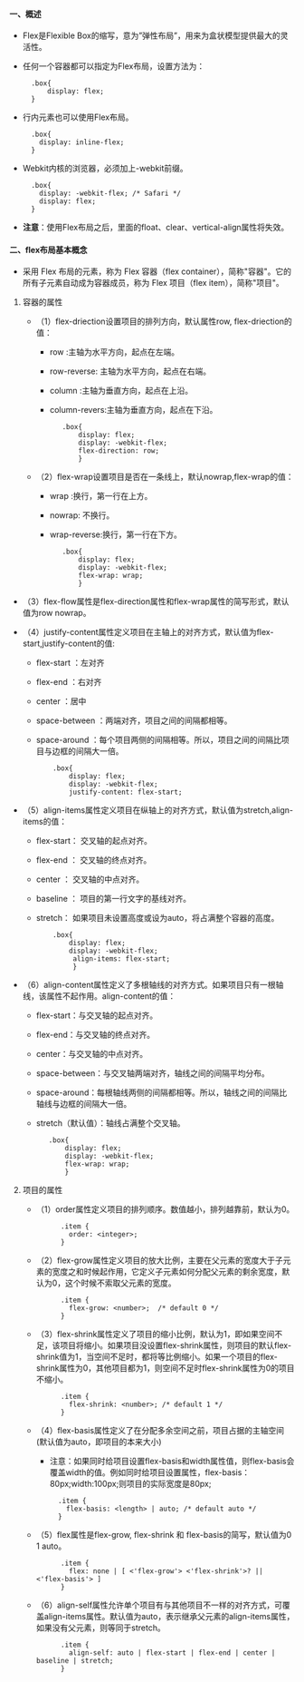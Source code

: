 #### 一、概述 ####

- Flex是Flexible Box的缩写，意为”弹性布局”，用来为盒状模型提供最大的灵活性。
- 任何一个容器都可以指定为Flex布局，设置方法为：

		.box{
		    display: flex;
		}

- 行内元素也可以使用Flex布局。

		.box{
		  display: inline-flex;
		}

- Webkit内核的浏览器，必须加上-webkit前缀。

		.box{
		  display: -webkit-flex; /* Safari */
		  display: flex;
		}

- **注意**：使用Flex布局之后，里面的float、clear、vertical-align属性将失效。
 
#### 二、flex布局基本概念 ####
 
- 采用 Flex 布局的元素，称为 Flex 容器（flex container），简称"容器"。它的所有子元素自动成为容器成员，称为 Flex 项目（flex item），简称"项目"。
1. 容器的属性

   - （1）flex-driection设置项目的排列方向，默认属性row, flex-driection的值：

       * row :主轴为水平方向，起点在左端。
       * row-reverse: 主轴为水平方向，起点在右端。
       * column :主轴为垂直方向，起点在上沿。
       * column-revers:主轴为垂直方向，起点在下沿。

				.box{
				    display: flex;
				    display: -webkit-flex;
				    flex-direction: row;
				    }

   - （2）flex-wrap设置项目是否在一条线上，默认nowrap,flex-wrap的值：

      * wrap :换行，第一行在上方。
      * nowrap: 不换行。
      *  wrap-reverse:换行，第一行在下方。

				.box{
				    display: flex;
				    display: -webkit-flex;
				    flex-wrap: wrap;
				    }

  - （3）flex-flow属性是flex-direction属性和flex-wrap属性的简写形式，默认值为row nowrap。
  - （4）justify-content属性定义项目在主轴上的对齐方式，默认值为flex-start,justify-content的值:

      *  flex-start ：左对齐
      *  flex-end  ：右对齐
      * center  ：居中
      *  space-between  ：两端对齐，项目之间的间隔都相等。
      * space-around ：每个项目两侧的间隔相等。所以，项目之间的间隔比项目与边框的间隔大一倍。

				.box{
				    display: flex;
				    display: -webkit-flex;
				    justify-content: flex-start;

  - （5）align-items属性定义项目在纵轴上的对齐方式，默认值为stretch,align-items的值：
  
      * flex-start： 交叉轴的起点对齐。
      * flex-end ： 交叉轴的终点对齐。
      * center ： 交叉轴的中点对齐。
      * baseline ：  项目的第一行文字的基线对齐。
      * stretch： 如果项目未设置高度或设为auto，将占满整个容器的高度。

				.box{
				    display: flex;
				    display: -webkit-flex;
				     align-items: flex-start;
				     }

   - （6）align-content属性定义了多根轴线的对齐方式。如果项目只有一根轴线，该属性不起作用。align-content的值：
   
       * flex-start：与交叉轴的起点对齐。
       * flex-end：与交叉轴的终点对齐。
       * center：与交叉轴的中点对齐。
       * space-between：与交叉轴两端对齐，轴线之间的间隔平均分布。
       * space-around：每根轴线两侧的间隔都相等。所以，轴线之间的间隔比轴线与边框的间隔大一倍。
       * stretch（默认值）：轴线占满整个交叉轴。

				.box{
				    display: flex;
				    display: -webkit-flex;
				    flex-wrap: wrap;
				    }

2. 项目的属性

    - （1）order属性定义项目的排列顺序。数值越小，排列越靠前，默认为0。

				.item {
				  order: <integer>;
				}

    - （2）flex-grow属性定义项目的放大比例，主要在父元素的宽度大于子元素的宽度之和时候起作用，它定义子元素如何分配父元素的剩余宽度，默认为0，这个时候不索取父元素的宽度。

				.item {
				  flex-grow: <number>;  /* default 0 */
				}

    - （3）flex-shrink属性定义了项目的缩小比例，默认为1，即如果空间不足，该项目将缩小。如果项目没设置flex-shrink属性，则项目的默认flex-shrink值为1，当空间不足时，都将等比例缩小。如果一个项目的flex-shrink属性为0，其他项目都为1，则空间不足时flex-shrink属性为0的项目不缩小。

				.item {
				  flex-shrink: <number>; /* default 1 */
				}

    - （4）flex-basis属性定义了在分配多余空间之前，项目占据的主轴空间(默认值为auto，即项目的本来大小)

        - 注意：如果同时给项目设置flex-basis和width属性值，则flex-basis会覆盖width的值。例如同时给项目设置属性，flex-basis：80px;width:100px;则项目的实际宽度是80px;

				.item {
				  flex-basis: <length> | auto; /* default auto */
				}

    - （5）flex属性是flex-grow, flex-shrink 和 flex-basis的简写，默认值为0 1 auto。

				.item {
				  flex: none | [ <'flex-grow'> <'flex-shrink'>? || <'flex-basis'> ]
				}

    - （6）align-self属性允许单个项目有与其他项目不一样的对齐方式，可覆盖align-items属性。默认值为auto，表示继承父元素的align-items属性，如果没有父元素，则等同于stretch。

				.item {
				  align-self: auto | flex-start | flex-end | center | baseline | stretch;
				}
